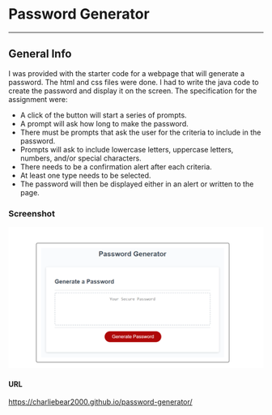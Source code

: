 # Password Generator
***

## General Info
I was provided with the starter code for a webpage that will generate a password. The html and css files were done. I had to write the java code to create the password and display it on the screen. The specification for the assignment were:
* A click of the button will start a series of prompts.
* A prompt will ask how long to make the password.
* There must be prompts that ask the user for the criteria to include in the password.
* Prompts will ask to include lowercase letters, uppercase letters, numbers, and/or special characters.
* There needs to be a confirmation alert after each criteria.
* At least one type needs to be selected.
* The password will then be displayed either in an alert or written to the page.

### Screenshot
![Password Generator](https://github.com/charliebear2000/password-generator/blob/main/website-screenshot.png?raw=true)

#### URL
https://charliebear2000.github.io/password-generator/